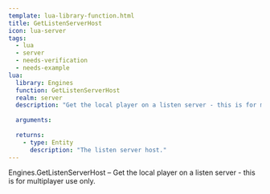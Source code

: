```yaml
---
template: lua-library-function.html
title: GetListenServerHost
icon: lua-server
tags:
  - lua
  - server
  - needs-verification
  - needs-example
lua:
  library: Engines
  function: GetListenServerHost
  realm: server
  description: "Get the local player on a listen server - this is for multiplayer use only."
  
  arguments:
  
  returns:
    - type: Entity
      description: "The listen server host."
---
```


<div class="lua__search__keywords">
Engines.GetListenServerHost &#x2013; Get the local player on a listen server - this is for multiplayer use only.
</div>
